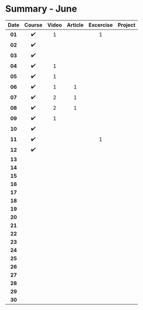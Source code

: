 # Summary - June

| Date | Course | Video | Article | Excercise | Project |
| :--: | :----: | :---: | :-----: | :-------: | :-----: |
| **01** | ✔️  | 1     |         | 1
| **02** | ✔️  |
| **03** | ✔️  |
| **04** | ✔️  | 1     |
| **05** | ✔️  | 1     |
| **06** | ✔️  | 1     | 1
| **07** | ✔️  | 2     | 1 
| **08** | ✔️  | 2     | 1
| **09** | ✔️  | 1
| **10** | ✔️  |
| **11** | ✔️  |       |         | 1
| **12** | ✔️  |
| **13** |
| **14** |
| **15** |
| **16** |
| **17** |
| **18** |
| **19** |
| **20** |
| **21** |
| **22** |
| **23** |
| **24** |
| **25** |
| **26** |
| **27** |
| **28** |
| **29** |
| **30** |

